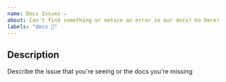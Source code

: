 ```yaml
---
name: Docs Issues ✏
about: Can't find something or notice an error in our docs? Go here!  
labels: "docs 📝"
---
```


<!--
  Useful Links:
  - Documentation: https://go.apollo.dev/r/docs

  Before opening a new issue, please search existing issues: https://github.com/apollographql/rover/issues
-->

## Description

Describe the issue that you're seeing or the docs you're missing


